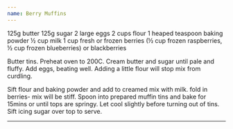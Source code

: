 ```yaml
---
name: Berry Muffins
---
```


125g butter
125g sugar
2 large eggs
2 cups flour
1 heaped teaspoon baking powder
½ cup milk
1 cup fresh or frozen berries (½ cup frozen raspberries, ½ cup frozen blueberries) or blackberries

Butter tins.  Preheat oven to 200C. Cream butter and sugar until pale and fluffy. Add eggs, beating well. Adding a little flour will stop mix from curdling.

Sift flour and baking powder and add to creamed mix with milk. fold in berries- mix will be stiff.
Spoon into prepared muffin tins and bake for 15mins or until tops are springy.
 Let cool slightly before turning out of tins.  Sift icing sugar over top to serve.

---



